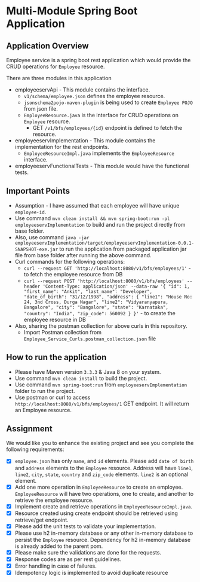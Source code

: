 # Multi-Module Spring Boot Application

## Application Overview
Employee service is a spring boot rest application which would provide the CRUD operations for `Employee` resource.

There are three modules in this application
- employeeservApi - This module contains the interface.
	- `v1/schema/employee.json` defines the employee resource.
	- `jsonschema2pojo-maven-plugin` is being used to create `Employee POJO` from json file.
	- `EmployeeResource.java` is the interface for CRUD operations on `Employee` resource.
		- GET `/v1/bfs/employees/{id}` endpoint is defined to fetch the resource.
- employeeservImplementation - This module contains the implementation for the rest endpoints.
	- `EmployeeResourceImpl.java` implements the `EmployeeResource` interface.
- employeeservFunctionalTests - This module would have the functional tests.

## Important Points
- Assumption - I have assumed that each employee will have unique `employee-id`.
- Use command `mvn clean install && mvn spring-boot:run -pl employeeservImplementation` to build and run the project directly from base folder.
- Also, use command `java -jar employeeservImplementation/target/employeeservImplementation-0.0.1-SNAPSHOT-exe.jar` to run the application from packaged application jar file from base folder after running the above command.
- Curl commands for the following operations:
	- `curl --request GET 'http://localhost:8080/v1/bfs/employees/1'` - to fetch the employee resource from DB
	- `curl --request POST 'http://localhost:8080/v1/bfs/employees' --header 'Content-Type: application/json' --data-raw '{
	  "id": 1,
	  "first_name": "Ankit",
	  "last_name": "Developer",
	  "date_of_birth": "31/12/1998",
	  "address": {
	  "line1": "House No: 24, 3nd Cross, Durga Nagar",
	  "line2": "Vidyaranyapura, Bangalore",
	  "city": "Bangalore",
	  "state": "Karnataka",
	  "country": "India",
	  "zip_code": 560092
	  }
	  }'` - to create the employee resource in DB
- Also, sharing the postman collection for above curls in this repository.
	- Import Postman collection from `Employee_Service_Curls.postman_collection.json` file
	
## How to run the application
- Please have Maven version `3.3.3` & Java 8 on your system.
- Use command `mvn clean install` to build the project.
- Use command `mvn spring-boot:run` from `employeeservImplementation` folder to run the project.
- Use postman or curl to access `http://localhost:8080/v1/bfs/employees/1` GET endpoint. It will return an Employee resource.

## Assignment
We would like you to enhance the existing project and see you complete the following requirements:

- [x] `employee.json` has only `name`, and `id` elements. Please add `date of birth` and `address` elements to the `Employee` resource. Address will have `line1`, `line2`, `city`, `state`, `country` and `zip_code` elements. `line2` is an optional element.
- [x] Add one more operation in `EmployeeResource` to create an employee. `EmployeeResource` will have two operations, one to create, and another to retrieve the employee resource.
- [x] Implement create and retrieve operations in `EmployeeResourceImpl.java`.
- [x] Resource created using create endpoint should be retrieved using retrieve/get endpoint.
- [x] Please add the unit tests to validate your implementation.
- [x] Please use h2 in-memory database or any other in-memory database to persist the `Employee` resource. Dependency for h2 in-memory database is already added to the parent pom.
- [x] Please make sure the validations are done for the requests.
- [x] Response codes are as per rest guidelines.
- [x] Error handling in case of failures.
- [x] Idempotency logic is implemented to avoid duplicate resource